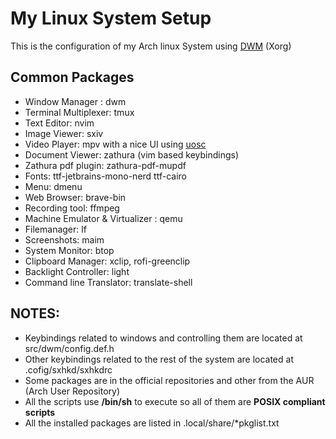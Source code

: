 # My Linux System Setup

This is the configuration of my Arch linux System using [DWM](https://dwm.suckless.org/) (Xorg)

## Common Packages
- Window Manager : dwm
- Terminal Multiplexer: tmux
- Text Editor: nvim
- Image Viewer: sxiv
- Video Player: mpv with a nice UI using [uosc](https://github.com/tomasklaen/uosc)
- Document Viewer: zathura (vim based keybindings)
- Zathura pdf plugin: zathura-pdf-mupdf
- Fonts: ttf-jetbrains-mono-nerd ttf-cairo
- Menu: dmenu 
- Web Browser: brave-bin 
- Recording tool: ffmpeg
- Machine Emulator & Virtualizer : qemu
- Filemanager: lf
- Screenshots: maim
- System Monitor: btop
- Clipboard Manager: xclip, rofi-greenclip
- Backlight Controller: light
- Command line Translator: translate-shell
 
## NOTES:
- Keybindings related to windows and controlling them are located at src/dwm/config.def.h 
- Other keybindings related to the rest of the system are located at .cofig/sxhkd/sxhkdrc 
- Some packages are in the official repositories and other from the AUR (Arch User Repository)
- All the scripts use **/bin/sh** to execute so all of them are **POSIX compliant scripts**
- All the installed packages are listed in .local/share/*pkglist.txt 
